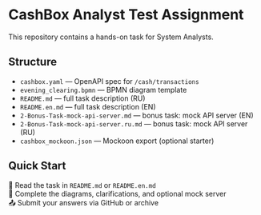 
# CashBox Analyst Test Assignment

This repository contains a hands-on task for System Analysts.

## Structure

- `cashbox.yaml` — OpenAPI spec for `/cash/transactions`
- `evening_clearing.bpmn` — BPMN diagram template
- `README.md` — full task description (RU)
- `README.en.md` — full task description (EN)
- `2-Bonus-Task-mock-api-server.md` — bonus task: mock API server (EN)
- `2-Bonus-Task-mock-api-server.ru.md` — bonus task: mock API server (RU)
- `cashbox_mockoon.json` — Mockoon export (optional starter)

## Quick Start

📌 Read the task in `README.md` or `README.en.md`  
🎯 Complete the diagrams, clarifications, and optional mock server  
📤 Submit your answers via GitHub or archive

